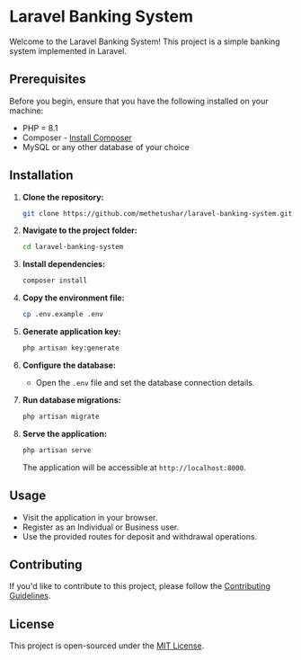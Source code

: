 # Laravel Banking System

Welcome to the Laravel Banking System! This project is a simple banking system implemented in Laravel.

## Prerequisites

Before you begin, ensure that you have the following installed on your machine:

- PHP = 8.1
- Composer - [Install Composer](https://getcomposer.org/doc/00-intro.md#installation)
- MySQL or any other database of your choice

## Installation

1. **Clone the repository:**

    ```bash
    git clone https://github.com/methetushar/laravel-banking-system.git
    ```

2. **Navigate to the project folder:**

    ```bash
    cd laravel-banking-system
    ```

3. **Install dependencies:**

    ```bash
    composer install
    ```

4. **Copy the environment file:**

    ```bash
    cp .env.example .env
    ```

5. **Generate application key:**

    ```bash
    php artisan key:generate
    ```

6. **Configure the database:**

    - Open the `.env` file and set the database connection details.

7. **Run database migrations:**

    ```bash
    php artisan migrate
    ```

8. **Serve the application:**

    ```bash
    php artisan serve
    ```

    The application will be accessible at `http://localhost:8000`.

## Usage

- Visit the application in your browser.
- Register as an Individual or Business user.
- Use the provided routes for deposit and withdrawal operations.

## Contributing

If you'd like to contribute to this project, please follow the [Contributing Guidelines](CONTRIBUTING.md).

## License

This project is open-sourced under the [MIT License](LICENSE).
